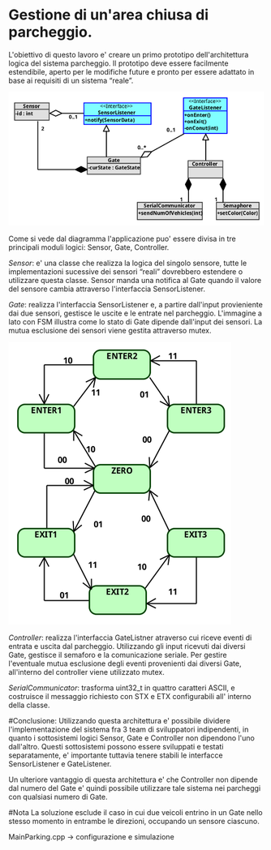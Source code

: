 # Gestione di un'area chiusa di parcheggio.

L'obiettivo di questo lavoro e' creare un primo prototipo dell'architettura logica del sistema parcheggio. Il prototipo deve essere facilmente estendibile, aperto per le modifiche future e pronto per essere adattato  in base ai requisiti di un sistema “reale”.

![Alt text](/uml/classDiagram.png?raw=true "Diagramma strutturale")

Come si vede dal diagramma l'applicazione puo' essere  divisa in tre principali moduli logici:  Sensor, Gate, Controller.

*Sensor*: e' una classe che realizza la logica del singolo sensore, tutte le implementazioni sucessive dei sensori “reali” dovrebbero estendere o utilizzare questa classe. Sensor manda una notifica al Gate quando il valore del sensore cambia attraverso l'interfaccia SensorListener. 

*Gate*: realizza l'interfaccia SensorListener  e, a partire dall'input provieniente dai due sensori, gestisce le uscite e le entrate nel parcheggio. L'immagine  a lato con FSM illustra  come lo stato di Gate dipende dall'input dei sensori.
La mutua esclusione dei sensori viene gestita attraverso mutex.


![Alt text](/uml/fsm.png?raw=true "Gate FSM")

*Controller*: realizza l'interfaccia GateListner atraverso cui riceve eventi di entrata e uscita dal parcheggio. Utilizzando gli input ricevuti dai diversi Gate, gestisce il semaforo e la comunicazione  seriale. Per gestire l'eventuale mutua esclusione degli eventi provenienti dai diversi Gate, all'interno del controller viene utilizzato  mutex.

*SerialCommunicator*: trasforma uint32_t in quattro caratteri ASCII, e costruisce il messaggio richiesto con STX e ETX configurabili all' interno della classe.

#Conclusione: 
Utilizzando questa architettura e' possibile dividere l'implementazione del sistema fra 3 team di sviluppatori  indipendenti, in quanto i sottosistemi logici Sensor, Gate  e Controller non dipendono l'uno dall'altro. Questi sottosistemi possono essere sviluppati e testati separatamente, e' importante tuttavia  tenere stabili le interfacce SensorListener e GateListener.

Un ulteriore vantaggio di questa architettura e' che Controller non dipende dal numero del Gate e' quindi  possibile utilizzare tale sistema nei parcheggi con qualsiasi numero di Gate.


#Nota
La soluzione esclude il caso in cui due veicoli entrino in un Gate nello stesso momento  in entrambe le direzioni, occupando un sensore ciascuno.

MainParking.cpp -> configurazione e simulazione
